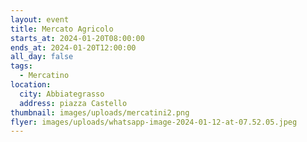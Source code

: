 ```yaml
---
layout: event
title: Mercato Agricolo
starts_at: 2024-01-20T08:00:00
ends_at: 2024-01-20T12:00:00
all_day: false
tags:
  - Mercatino
location:
  city: Abbiategrasso
  address: piazza Castello
thumbnail: images/uploads/mercatini2.png
flyer: images/uploads/whatsapp-image-2024-01-12-at-07.52.05.jpeg
---
```

